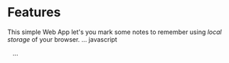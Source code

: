 # Features
This simple Web App let's you mark some notes to remember using *local storage* of your browser.
... javascript
 <script>
        function getNote(){
            if(localStorage.getItem('note')){
                var note=localStorage.getItem('note');
            }else{
                var note='What do you want to remember?';  
            }
            document.getElementById('note').innerHTML=note;
            
        }
        function saveNote(id){
            var note=document.getElementById('note').innerHTML;
            localStorage.setItem('note',note);
        }
        
        function clearNote(){
            clear: localStorage.clear();
            return false;
        }
    </script>
    ...
